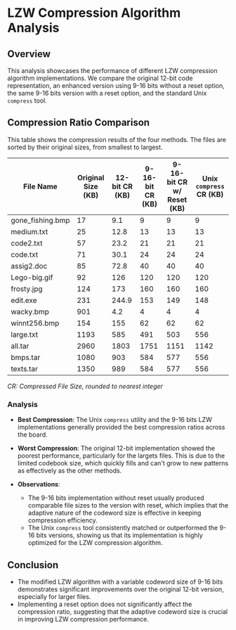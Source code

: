 # LZW Compression Algorithm Analysis

## Overview

This analysis showcases the performance of different LZW compression algorithm implementations. We compare the original 12-bit code representation, an enhanced version using 9-16 bits without a reset option, the same 9-16 bits version with a reset option, and the standard Unix `compress` tool.

## Compression Ratio Comparison

This table shows the compression results of the four methods. The files are sorted by their original sizes, from smallest to largest.

| File Name          | Original Size (KB) | 12-bit CR (KB) | 9-16-bit CR (KB) | 9-16-bit CR w/ Reset (KB) | Unix `compress` CR (KB) |
|--------------------|--------------------|----------------|-------------------|---------------------------|-------------------------|
| gone_fishing.bmp   | 17                 | 9.1            | 9                 | 9                         | 9                       |
| medium.txt         | 25                 | 12.8           | 13                | 13                        | 13                      |
| code2.txt          | 57                 | 23.2           | 21                | 21                        | 21                      |
| code.txt           | 71                 | 30.1           | 24                | 24                        | 24                      |
| assig2.doc         | 85                 | 72.8           | 40                | 40                        | 40                      |
| Lego-big.gif       | 92                 | 126             | 120               | 120                       | 120                     |
| frosty.jpg         | 124                | 173             | 160               | 160                       | 160                     |
| edit.exe           | 231                | 244.9           | 153               | 149                       | 148                     |
| wacky.bmp          | 901                | 4.2             | 4                 | 4                         | 4                       |
| winnt256.bmp       | 154                | 155             | 62                | 62                        | 62                      |
| large.txt          | 1193               | 585             | 491               | 503                       | 556                     |
| all.tar            | 2960               | 1803             | 1751              | 1151                      | 1142                    |
| bmps.tar           | 1080               | 903             | 584               | 577                       | 556                     |
| texts.tar          | 1350               | 989             | 584               | 577                       | 556                     |

_CR: Compressed File Size, rounded to nearest integer_

### Analysis

- **Best Compression**: The Unix `compress` utility and the 9-16 bits LZW implementations generally provided the best compression ratios across the board.
  
- **Worst Compression**: The original 12-bit implementation showed the poorest performance, particularly for the largets files. This is due to the limited codebook size, which quickly fills and can't grow to new patterns as effectively as the other methods.

- **Observations**: 
  - The 9-16 bits implementation without reset usually produced comparable file sizes to the version with reset, which implies that the adaptive nature of the codeword size is effective in keeping compression efficiency.
  - The Unix `compress` tool consistently matched or outperformed the 9-16 bits versions, showing us that its implementation is highly optimized for the LZW compression algorithm.

## Conclusion

- The modified LZW algorithm with a variable codeword size of 9-16 bits demonstrates significant improvements over the original 12-bit version, especially for larger files.
- Implementing a reset option does not significantly affect the compression ratio, suggesting that the adaptive codeword size is crucial in improving LZW compression performance.
